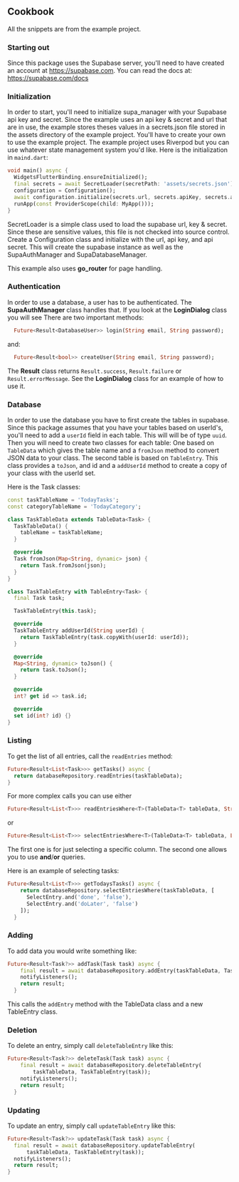 ## Cookbook
All the snippets are from the example project.

### Starting out
Since this package uses the Supabase server, you'll need to have created an account
at https://supabase.com. You can read the docs at: https://supabase.com/docs

### Initialization

In order to start, you'll need to initialize supa_manager with your Supabase api key and secret. Since the example
uses an api key & secret and url that are in use, the example stores theses values in a secrets.json file stored in the assets
directory of the example project. You'll have to create your own to use the example project.
The example project uses Riverpod but you can use whatever state management system you'd like.
Here is the initialization in `maind.dart`:

```dart
void main() async {
  WidgetsFlutterBinding.ensureInitialized();
  final secrets = await SecretLoader(secretPath: 'assets/secrets.json').load();
  configuration = Configuration();
  await configuration.initialize(secrets.url, secrets.apiKey, secrets.apiSecret);
  runApp(const ProviderScope(child: MyApp()));
}

```

SecretLoader is a simple class used to load the supabase url, key & secret. Since these are sensitive values, this file
is not checked into source control. Create a Configuration class and initialize with the url, api key, and api secret.
This will create the supabase instance as well as the SupaAuthManager and SupaDatabaseManager.

This example also uses **go_router** for page handling.

### Authentication

In order to use a database, a user has to be authenticated. The **SupaAuthManager** class handles that. If you look at the **LoginDialog** class you will see
There are two important methods:

```dart
  Future<Result<DatabaseUser>> login(String email, String password);
```
and:
```dart
  Future<Result<bool>> createUser(String email, String password);
```

The **Result** class returns `Result.success`, `Result.failure` or `Result.errorMessage`. See the **LoginDialog** class for an example of how to use it.

### Database

In order to use the database you have to first create the tables in supabase. Since this package assumes that you have your tables based on userId's, you'll 
need to add a `userId` field in each table. This will will be of type `uuid`. Then you will need to create
two classes for each table:  One based on `TableData` which gives the table name and a `fromJson` method to convert JSON data to your class.
The second table is based on `TableEntry`. This class provides a `toJson`, and id and a `addUserId` method to create a copy of your class
with the userId set.

Here is the Task classes:

```dart
const taskTableName = 'TodayTasks';
const categoryTableName = 'TodayCategory';

class TaskTableData extends TableData<Task> {
  TaskTableData() {
    tableName = taskTableName;
  }

  @override
  Task fromJson(Map<String, dynamic> json) {
    return Task.fromJson(json);
  }
}

class TaskTableEntry with TableEntry<Task> {
  final Task task;

  TaskTableEntry(this.task);

  @override
  TaskTableEntry addUserId(String userId) {
    return TaskTableEntry(task.copyWith(userId: userId));
  }

  @override
  Map<String, dynamic> toJson() {
    return task.toJson();
  }

  @override
  int? get id => task.id;

  @override
  set id(int? id) {}
}
```
### Listing
To get the list of all entries, call the `readEntries` method:

```dart
Future<Result<List<Task>>> getTasks() async {
  return databaseRepository.readEntries(taskTableData);
}
 ```

For more complex calls you can use either
```dart
Future<Result<List<T>>> readEntriesWhere<T>(TableData<T> tableData, String columnName, int id);
 ```
or
```dart
Future<Result<List<T>>> selectEntriesWhere<T>(TableData<T> tableData, List<SelectEntry> selections);
 ```

The first one is for just selecting a specific column. The second one allows you to use **and**/**or** queries.
 
Here is an example of selecting tasks:
```dart
Future<Result<List<T>>> getTodaysTasks() async {
    return databaseRepository.selectEntriesWhere(taskTableData, [
      SelectEntry.and('done', 'false'),
      SelectEntry.and('doLater', 'false')
    ]);
  }
```

### Adding
To add data you would write something like:
```dart
Future<Result<Task?>> addTask(Task task) async {
    final result = await databaseRepository.addEntry(taskTableData, TaskTableEntry(task));
    notifyListeners();
    return result;
  }
 ```

This calls the `addEntry` method with the TableData class and a new TableEntry class.

### Deletion
To delete an entry, simply call `deleteTableEntry` like this:

```dart
Future<Result<Task?>> deleteTask(Task task) async {
    final result = await databaseRepository.deleteTableEntry(
        taskTableData, TaskTableEntry(task));
    notifyListeners();
    return result;
  }
```

### Updating

To update an entry, simply call `updateTableEntry` like this:

```dart
Future<Result<Task?>> updateTask(Task task) async {
  final result = await databaseRepository.updateTableEntry(
      taskTableData, TaskTableEntry(task));
  notifyListeners();
  return result;
}
```
